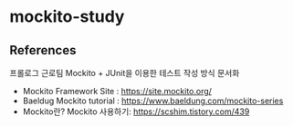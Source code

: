 # mockito-study
## References
프롤로그 근로팀 Mockito + JUnit을 이용한 테스트 작성 방식 문서화

* Mockito Framework Site : https://site.mockito.org/
* Baeldug Mockito tutorial : https://www.baeldung.com/mockito-series 
* Mockito란? Mockito 사용하기: https://scshim.tistory.com/439
